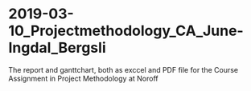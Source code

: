 # 2019-03-10_Projectmethodology_CA_June-Ingdal_Bergsli

The report and ganttchart, both as exccel and PDF file for the Course Assignment in Project Methodology at Noroff
